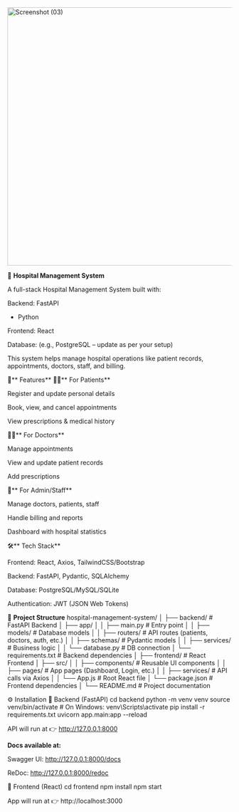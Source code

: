 <img width="1294" height="580" alt="Screenshot (03)" src="https://github.com/user-attachments/assets/338b07e8-ab67-411d-ad98-96fcb8d1f800" />

🏥 **Hospital Management System**

A full-stack Hospital Management System built with:

Backend: FastAPI
 + Python

Frontend: React

Database: (e.g., PostgreSQL – update as per your setup)

This system helps manage hospital operations like patient records, appointments, doctors, staff, and billing.

🚀** Features**
👩‍⚕️** For Patients**

Register and update personal details

Book, view, and cancel appointments

View prescriptions & medical history

🧑‍⚕️** For Doctors**

Manage appointments

View and update patient records

Add prescriptions

🏥** For Admin/Staff**

Manage doctors, patients, staff

Handle billing and reports

Dashboard with hospital statistics

🛠️** Tech Stack**

Frontend: React, Axios, TailwindCSS/Bootstrap

Backend: FastAPI, Pydantic, SQLAlchemy

Database: PostgreSQL/MySQL/SQLite

Authentication: JWT (JSON Web Tokens)

📂 **Project Structure**
hospital-management-system/
│
├── backend/                # FastAPI Backend
│   ├── app/
│   │   ├── main.py         # Entry point
│   │   ├── models/         # Database models
│   │   ├── routers/        # API routes (patients, doctors, auth, etc.)
│   │   ├── schemas/        # Pydantic models
│   │   ├── services/       # Business logic
│   │   └── database.py     # DB connection
│   └── requirements.txt    # Backend dependencies
│
├── frontend/               # React Frontend
│   ├── src/
│   │   ├── components/     # Reusable UI components
│   │   ├── pages/          # App pages (Dashboard, Login, etc.)
│   │   ├── services/       # API calls via Axios
│   │   └── App.js          # Root React file
│   └── package.json        # Frontend dependencies
│
└── README.md               # Project documentation

⚙️ Installation
🔹 Backend (FastAPI)
cd backend
python -m venv venv
source venv/bin/activate   # On Windows: venv\Scripts\activate
pip install -r requirements.txt
uvicorn app.main:app --reload


API will run at 👉 http://127.0.0.1:8000

**Docs available at:**

Swagger UI: http://127.0.0.1:8000/docs

ReDoc: http://127.0.0.1:8000/redoc

🔹 Frontend (React)
cd frontend
npm install
npm start


App will run at 👉 http://localhost:3000
